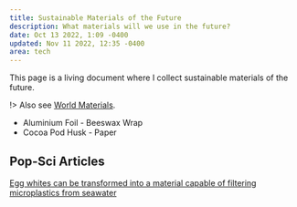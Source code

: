 ```yaml
---
title: Sustainable Materials of the Future
description: What materials will we use in the future?
date: Oct 13 2022, 1:09 -0400
updated: Nov 11 2022, 12:35 -0400
area: tech
---
```


This page is a living document where I collect sustainable materials of the future.

!> Also see [World Materials](/kb/world-materials).

- Aluminium Foil - Beeswax Wrap
- Cocoa Pod Husk - Paper

## Pop-Sci Articles

[Egg whites can be transformed into a material capable of filtering microplastics from seawater](https://phys.org/news/2022-11-egg-whites-material-capable-filtering.html)
